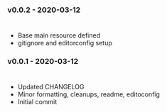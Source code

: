 <a name="v0.0.2"><a/>
### v0.0.2 - 2020-03-12
#
- Base main resource defined
- gitignore and editorconfig setup 

<a name="v0.0.1"></a>
### v0.0.1 - 2020-03-12
#
- Updated CHANGELOG
- Minor formatting, cleanups, readme, editoconfig
- Initial commit
